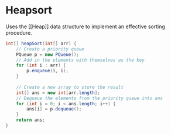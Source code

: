 # Heapsort
Uses the [[Heap]] data structure to implement an effective sorting procedure.
```java
int[] heapSort(int[] arr) {  
	// Create a priority queue  
	PQueue p = new PQueue();  
	// Add in the elements with themselves as the key  
	for (int i : arr) {  
		p.enqueue(i, i);  
	}  
	
	// Create a new array to store the result  
	int[] ans = new int[arr.length];  
	// Dequeue the elements from the priority queue into ans  
	for (int i = 0; i < ans.length; i++) {  
		ans[i] = p.dequeue();  
	}  
	return ans;  
}
```

